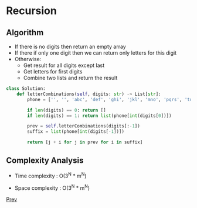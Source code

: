 # Recursion

## Algorithm

* If there is no digits then return an empty array
* If there if only one digit then we can return only letters for this digit
* Otherwise:
    * Get result for all digits except last
    * Get letters for first digits
    * Combine two lists and return the result

```python
class Solution:
    def letterCombinations(self, digits: str) -> List[str]:
        phone = ['', '', 'abc', 'def', 'ghi', 'jkl', 'mno', 'pqrs', 'tuv', 'wxyz']

        if len(digits) == 0: return []
        if len(digits) == 1: return list(phone[int(digits[0])])

        prev = self.letterCombinations(digits[:-1])
        suffix = list(phone[int(digits[-1])])

        return [j + i for j in prev for i in suffix]
```

## Complexity Analysis

* Time complexity : O(3<sup>N</sup> * m<sup>N</sup>) 

* Space complexity : O(3<sup>N</sup> * m<sup>N</sup>) 

[Prev](solution1.md)